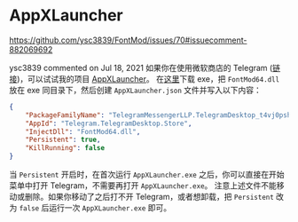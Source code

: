 # AppXLauncher

https://github.com/ysc3839/FontMod/issues/70#issuecomment-882069692

ysc3839 commented on Jul 18, 2021
如果你在使用微软商店的 Telegram ([链接](https://www.microsoft.com/store/productId/9NZTWSQNTD0S))，可以试试我的项目 [AppXLauncher](https://github.com/ysc3839/AppXLauncher)。
在[这里](https://github.com/ysc3839/AppXLauncher/actions/runs/1042583200)下载 exe，把 `FontMod64.dll` 放在 exe 同目录下，然后创建 `AppXLauncher.json` 文件并写入以下内容：

``` json
{
    "PackageFamilyName": "TelegramMessengerLLP.TelegramDesktop_t4vj0pshhgkwm",
    "AppId": "Telegram.TelegramDesktop.Store",
    "InjectDll": "FontMod64.dll",
    "Persistent": true,
    "KillRunning": false
}
```

当 `Persistent` 开启时，在首次运行 `AppXLauncher.exe` 之后，你可以直接在开始菜单中打开 Telegram，不需要再打开 `AppXLauncher.exe`。
注意上述文件不能移动或删除。如果你移动了之后打不开 Telegram，或者想卸载，把 `Persistent` 改为 `false` 后运行一次 `AppXLauncher.exe` 即可。
